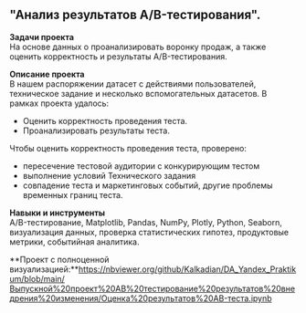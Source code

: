 ## "Анализ результатов A/B-тестирования".

**Задачи проекта**   
На основе данных о проанализировать воронку продаж, а также оценить корректность и результаты A/B-тестирования.

**Описание проекта**   
В нашем распоряжении датасет с действиями пользователей, техническое задание и несколько вспомогательных датасетов.
В рамках проекта удалось:
* Оценить корректность проведения теста.
* Проанализировать результаты теста.

Чтобы оценить корректность проведения теста, проверено:   
- пересечение тестовой аудитории с конкурирующим тестом   
- выполнение условий Технического задания    
- совпадение теста и маркетинговых событий, другие проблемы временных границ теста.     

**Навыки и инструменты**   
A/B-тестирование, Matplotlib, Pandas, NumPy, Plotly, Python, Seaborn, визуализация данных, проверка статистических гипотез, продуктовые метрики, событийная аналитика.  

**Проект с полноценной визуализацией:**https://nbviewer.org/github/Kalkadian/DA_Yandex_Praktikum/blob/main/Выпускной%20проект%20AB%20тестирование%20результатов%20внедрения%20изменения/Оценка%20результатов%20AB-теста.ipynb
